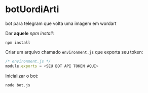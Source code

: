 # botUordiArti
bot para telegram que volta uma imagem em wordart

Dar **aquele** *npm install*:
```
npm install
```

Criar um arquivo chamado `environment.js` que exporta seu token:
``` javascript
/* environment.js */
module.exports = <SEU BOT API TOKEN AQUI>
```

Inicializar o bot:
```
node bot.js
```
